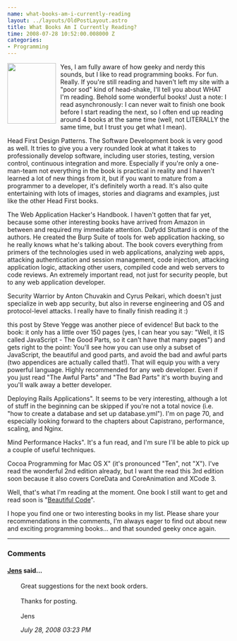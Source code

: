 ```yaml
--- 
name: what-books-am-i-currently-reading
layout: ../layouts/OldPostLayout.astro
title: What Books Am I Currently Reading?
time: 2008-07-28 10:52:00.008000 Z
categories: 
- Programming
---
```

<img style="margin: 0pt 10px 10px 0pt; float: left; cursor: pointer; width: 110px; height: 137px;" src="http://farm1.static.flickr.com/38/106622635_a794ce75e4_m.jpg" alt="" border="0" /></a>
Yes, I am fully aware of how geeky and nerdy this sounds, but I like to read programming books. For fun. Really. If you're still reading and haven't left my site with a "poor sod" kind of head-shake, I'll tell you about WHAT I'm reading. Behold some wonderful books! Just a note: I read asynchronously: I can never wait to finish one book before I start reading the next, so I often end up reading around 4 books at the same time (well, not LITERALLY the same time, but I trust you get what I mean).



Head First Design Patterns</a>. The Software Development book is very good as well. It tries to give you a very rounded look at what it takes to professionally develop software, including user stories, testing, version control, continuous integration and more. Especially if you're only a one-man-team not everything in the book is practical in reality and I haven't learned a lot of new things from it, but if you want to mature from a programmer to a developer, it's definitely worth a read. It's also quite entertaining with lots of images, stories and diagrams and examples, just like the other Head First books.



The Web Application Hacker's Handbook</a>. I haven't gotten that far yet, because some other interesting books have arrived from Amazon in between and required my immediate attention. Dafydd Stuttard is one of the authors. He created the Burp Suite of tools for web application hacking, so he really knows what he's talking about. The book covers everything from primers of the technologies used in web applications, analyzing web apps, attacking authentication and session management, code injection, attacking application logic, attacking other users, compiled code and web servers to code reviews. An extremely important read, not just for security people, but to any web application developer.

Security Warrior</a> by Anton Chuvakin and Cyrus Peikari, which doesn't just specialize in web app security, but also in reverse engineering and OS and protocol-level attacks. I really have to finally finish reading it :)







this post by Steve Yegge</a> was another piece of evidence! But back to the book: it only has a little over 150 pages (yes, I can hear you say: "Well, it IS called JavaScript - The Good Parts, so it can't have that many pages") and gets right to the point: You'll see how you can use only a subset of JavaScript, the beautiful and good parts, and avoid the bad and awful parts (two appendices are actually called that!). That will equip you with a very powerful language. Highly recommended for any web developer. Even if you just read "The Awful Parts" and "The Bad Parts" it's worth buying and  you'll walk away a better developer.

Deploying Rails Applications</a>". It seems to be very interesting, although a lot of stuff in the beginning can be skipped if you're not a total novice (i.e. "how to create a database and set up database.yml"). I'm on page 70, and especially looking forward to the chapters about Capistrano, performance, scaling, and Nginx.





Mind Performance Hacks</a>". It's a fun read, and I'm sure I'll be able to pick up a couple of useful techniques.







Cocoa Programming for Mac OS X</a>" (it's pronounced "Ten", not "X"). I've read the wonderful 2nd edition already, but I want the read this 3rd edition soon because it also covers CoreData and CoreAnimation and XCode 3.


Well, that's what I'm reading at the moment. One book I still want to get and read soon is "<a href="http://www.amazon.com/Beautiful-Code-Leading-Programmers-Practice/dp/0596510047/ref=pd_bbs_sr_1?ie=UTF8&amp;s=books&amp;qid=1217247107&amp;sr=1-1">Beautiful Code</a>".

I hope you find one or two interesting books in my list. Please share your recommendations in the comments, I'm always eager to find out about new and exciting programming books... and that sounded geeky once again.
<br/><hr/><h3>Comments</h3>
<div class="swcomment"><h4><a href="http://www.jensjaeger.com">Jens</a> said...</h4>
<p style="margin-left: 30px">Great suggestions for the next book orders. <BR/><BR/>Thanks for posting.<BR/><BR/>Jens</p>
<em class="swlightgray" style="margin-left: 30px">July 28, 2008 03:23 PM</em></div>
